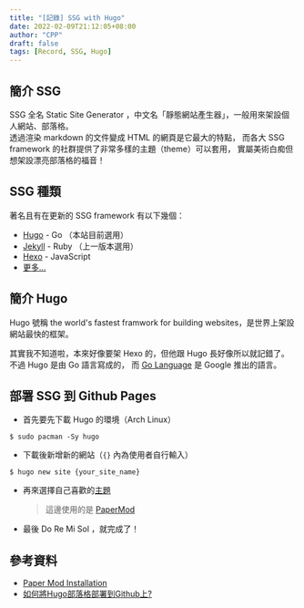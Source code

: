 ```yaml
---
title: "[記錄] SSG with Hugo"
date: 2022-02-09T21:12:05+08:00
author: "CPP"
draft: false
tags: [Record, SSG, Hugo]
---
```


## 簡介 SSG
SSG 全名 Static Site Generator ，中文名「靜態網站產生器」，一般用來架設個人網站、部落格。  
透過渲染 markdown 的文件變成 HTML 的網頁是它最大的特點，
而各大 SSG framework 的社群提供了非常多樣的主題（theme）可以套用，
實屬美術白痴但想架設漂亮部落格的福音！

## SSG 種類
著名且有在更新的 SSG framework 有以下幾個：
* [Hugo](https://gohugo.io/) - Go （本站目前選用）
* [Jekyll](https://jekyllrb.com/) - Ruby （上一版本選用）
* [Hexo](https://hexo.io/) - JavaScript
* [更多...](https://jamstack.org/generators/)

## 簡介 Hugo
Hugo 號稱 the world's fastest framwork for building websites，是世界上架設網站最快的框架。  

其實我不知道啦，本來好像要架 Hexo 的，但他跟 Hugo 長好像所以就記錯了。不過 Hugo 是由 Go 語言寫成的，
而 [Go Language](https://go.dev/) 是 Google 推出的語言。  

## 部署 SSG 到 Github Pages
* 首先要先下載 Hugo 的環境（Arch Linux）
```console
$ sudo pacman -Sy hugo
```  


* 下載後新增新的網站（`{}` 內為使用者自行輸入）
```console
$ hugo new site {your_site_name}
```

* 再來選擇自己喜歡的[主題](https://themes.gohugo.io/)
    > 這邊使用的是 [PaperMod](https://themes.gohugo.io/themes/hugo-papermod/)

* 最後 Do Re Mi Sol ，就完成了！

## 參考資料
* [Paper Mod Installation](https://adityatelange.github.io/hugo-PaperMod/posts/papermod/papermod-installation/)
* [如何將Hugo部落格部署到Github上?](https://yurepo.tw/2021/03/%E5%A6%82%E4%BD%95%E5%B0%87hugo%E9%83%A8%E8%90%BD%E6%A0%BC%E9%83%A8%E7%BD%B2%E5%88%B0github%E4%B8%8A/)
